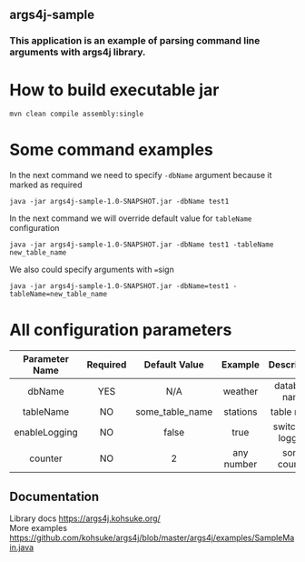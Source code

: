 ## args4j-sample

### This application is an example of parsing command line arguments with args4j library.

# How to build executable jar
``
mvn clean compile assembly:single
``
# Some command examples
In the next command we need to specify `-dbName` argument because it marked as required <br />

``java -jar args4j-sample-1.0-SNAPSHOT.jar -dbName test1``

In the next command we will override default value for `tableName` configuration <br />

``java -jar args4j-sample-1.0-SNAPSHOT.jar -dbName test1 -tableName new_table_name``

We also could specify arguments with `=`sign <br />

``java -jar args4j-sample-1.0-SNAPSHOT.jar -dbName=test1 -tableName=new_table_name``

# All configuration parameters
| Parameter Name  | Required  |  Default Value |  Example | Description  |
|:---:|:---:|:---:|:---:|:---:|
| dbName | YES | N/A | weather  | database name  |
| tableName | NO | some_table_name | stations  | table name  |
| enableLogging | NO | false | true  | switch for logging  |
| counter | NO | 2 | any number  | some counter  |

## Documentation
Library docs https://args4j.kohsuke.org/ <br />
More examples https://github.com/kohsuke/args4j/blob/master/args4j/examples/SampleMain.java 
